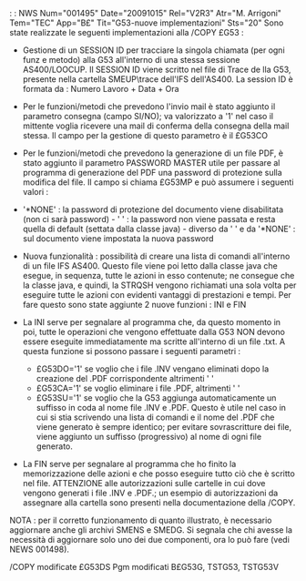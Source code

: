  :  : NWS Num="001495" Date="20091015" Rel="V2R3" Atr="M. Arrigoni" Tem="TEC" App="B£" Tit="G53-nuove implementazioni" Sts="20"
Sono state realizzate le seguenti implementazioni alla /COPY £G53 : 

- Gestione di un SESSION ID  per tracciare la singola chiamata (per ogni funz e metodo) alla G53
all'interno di una stessa sessione AS400/LOOCUP. Il SESSION ID viene scritto nel file di Trace de lla G53, presente nella cartella SMEUP\trace dell'IFS dell'AS400.
   La session ID è formata da :  Numero Lavoro + Data + Ora

- Per le funzioni/metodi che prevedono l'invio mail è stato aggiunto il parametro consegna (campo
SI/NO); va valorizzato a '1' nel caso il mittente voglia ricevere una mail di conferma della consegna della mail stessa. Il campo per la gestione di questo parametro è il £G53CO 
- Per le funzioni/metodi che prevedono la generazione di un file PDF, è stato aggiunto il parametro
PASSWORD MASTER utile per passare al programma di generazione del PDF una password di protezione sulla modifica del file. Il campo si chiama £G53MP e può assumere i seguenti valori : 
 - '*NONE' :  la password di protezione del documento viene disabilitata (non ci sarà password)  - ' ' :  la password non viene passata e resta quella di default (settata dalla classe java)  - diverso da ' ' e da '*NONE' :  sul documento viene impostata la nuova password 
- Nuova funzionalità :  possibilità di creare una lista di comandi all'interno di un file IFS AS400.
Questo file viene poi letto dalla classe java che esegue, in sequenza, tutte le azioni in esso contenute; ne consegue che la classe java, e quindi, la STRQSH vengono richiamati una sola volta per
eseguire tutte le azioni con evidenti vantaggi di prestazioni e tempi.
Per fare questo sono state aggiunte 2 nuove funzioni :  INI e FIN
 - La INI serve per segnalare al programma che, da questo momento in poi, tutte le operazioni che    vengono effettuate dalla G53 NON devono essere eseguite immediatamente ma scritte all'interno di
   un file .txt. A questa funzione si possono passare i seguenti parametri : 
   - £G53DO='1' se voglio che i file .INV vengano eliminati dopo la creazione del .PDF corrispondente altrimenti ' '
   - £G53CA='1' se voglio eliminare i file .PDF, altrimenti ' '
   - £G53SU='1' se voglio che la G53 aggiunga automaticamente un suffisso in coda al nome file .INV
e .PDF. Questo è utile nel caso in cui si stia scrivendo una lista di comandi e il nome del .PDF che
viene generato è sempre identico; per evitare sovrascritture dei file, viene aggiunto un suffisso (progressivo) al nome di ogni file generato.
 - La FIN serve per segnalare al programma che ho finito la memorizzazione delle azioni e che posso
   eseguire tutto ciò che è scritto nel file.
ATTENZIONE alle autorizzazioni sulle cartelle in cui dove vengono generati i file .INV e .PDF.; un
esempio di autorizzazioni da assegnare alla cartella sono presenti nella documentazione della /COPY.

NOTA :  per il corretto funzionamento di quanto illustrato, è necessario aggiornare anche gli archivi
SMENS e SMEDG. Si segnala che chi avesse la necessità di aggiornare solo uno dei due componenti, ora lo può fare (vedi NEWS 001498).

/COPY modificate £G53DS
Pgm modificati B£G53G, TSTG53, TSTG53V
